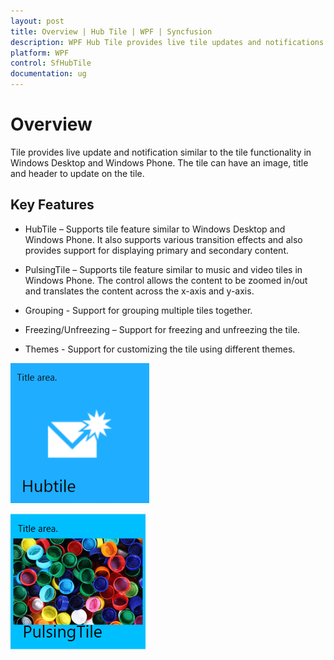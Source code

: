 ```yaml
---
layout: post
title: Overview | Hub Tile | WPF | Syncfusion
description: WPF Hub Tile provides live tile updates and notifications to your application same as produced in live tile feature in latest Windows OS.
platform: WPF
control: SfHubTile
documentation: ug
---
```


# Overview

 Tile provides live update and notification similar to the tile functionality in Windows Desktop and Windows Phone. The tile can have an image, title and header to update on the tile.

## Key Features

* HubTile – Supports tile feature similar to Windows Desktop and Windows Phone. It also supports various transition effects and also provides support for displaying primary and secondary content.

* PulsingTile – Supports tile feature similar to music and video tiles in Windows Phone. The control allows the content to be zoomed in/out and translates the content across the x-axis and y-axis.
  
* Grouping - Support for grouping multiple tiles together.

* Freezing/Unfreezing – Support for freezing and unfreezing the tile.

* Themes -  Support for customizing the tile using different themes.

![SfHubTile image](Overview_images/Overview_image1.png)

![SfPulsingTile image](Overview_images/Overview_image2.png)

